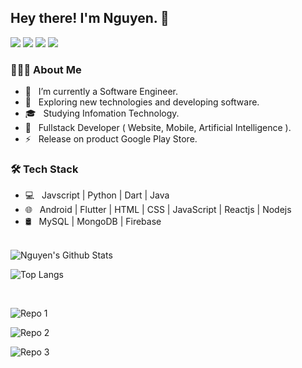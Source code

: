 
## <h2> Hey there! I'm Nguyen. 👋

<a href="https://www.facebook.com/thanhnguyen.dev"><img src="https://img.shields.io/badge/facebook-2192FF?style=for-the-badge&logo=facebook&logoColor=white"/></a> <a href="https://www.linkedin.com/in/thanh-nguyen-dev/"><img src="https://img.shields.io/badge/linkedin-5800FF?style=for-the-badge&logo=linkedin&logoColor=white"/></a> <a href="mailto: work@nguyendt.dev"><img src="https://img.shields.io/badge/gmail-EA047E?style=for-the-badge&logo=gmail&logoColor=white"/></a> <a href="https://play.google.com/store/apps/dev?id=5876315529728228905"><img src="https://img.shields.io/badge/Play Store-A555EC?style=for-the-badge&logo=google-play&logoColor=white"/></a>

<h3> 👨🏻‍💻  About Me </h3>

- 🚀 &nbsp; I’m currently a Software Engineer.
- 🤔 &nbsp; Exploring new technologies and developing software.
- 🎓 &nbsp; Studying Infomation Technology.
- 💼 &nbsp; Fullstack Developer ( Website, Mobile, Artificial Intelligence ).
- ⚡ &nbsp; Release on product Google Play Store.

<h3>🛠 Tech Stack</h3>

- 💻 &nbsp; Javscript | Python | Dart | Java
- 🌐 &nbsp; Android | Flutter | HTML | CSS | JavaScript | Reactjs | Nodejs
- 🛢 &nbsp; MySQL | MongoDB | Firebase
</br>
<img align="center" src="https://github-readme-stats.vercel.app/api?username=nguyendt-tn&include_all_commits=true&count_private=true&show_icons=true&line_height=20&title_color=7A7ADB&icon_color=2234AE&text_color=D3D3D3&bg_color=0,000000,130F40" alt="Nguyen's Github Stats">

</br>

![Top Langs](https://github-readme-stats.vercel.app/api/top-langs/?username=nguyendt-tn&layout=compact&text_color=daf7dc&bg_color=151515)

</br>

![Repo 1](https://github-readme-stats.vercel.app/api/pin/?username=nguyendt-tn&repo=Grammar-Checker&show_icons=true&theme=radical&title_color=8E2DE2&text_color=fff&icon_color=8E2DE2)

![Repo 2](https://github-readme-stats.vercel.app/api/pin/?username=nguyendt-tn&repo=English-Vietnamese-Dictionary&show_icons=true&theme=radical&title_color=8E2DE2&text_color=fff&icon_color=8E2DE2)

![Repo 3](https://github-readme-stats.vercel.app/api/pin/?username=nguyendt-tn&repo=Z-VPN&show_icons=true&theme=radical&title_color=8E2DE2&text_color=fff&icon_color=8E2DE2)

